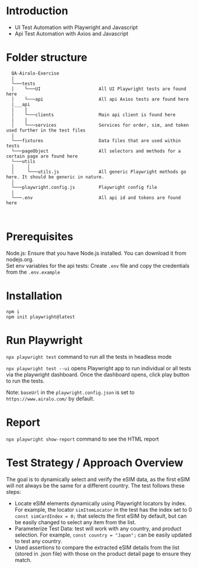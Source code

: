 # Introduction
- UI Test Automation with Playwright and Javascript
- Api Test Automation with Axios and Javascript

# Folder structure

```
  QA-Airalo-Exercise
  |                     
  └───tests                        
  │    └───UI                      All UI Playwright tests are found here
  │    └───api                     All api Axios tests are found here
  |___api                          
  |    |
  │    └───clients                 Main api client is found here
  |    |
  │    └───services                Services for order, sim, and token used further in the test files 
  |
  └───fixtures                     Data files that are used within tests
  └───pageObject                   All selectors and methods for a certain page are found here                 
  └───utils
  │     │
  │     └───utils.js               All generic Playwright methods go here. It should be generic in nature.
  │                      
  └───playwright.config.js         Playwright config file
  |
  └───.env                         All api id and tokens are found here

  
```

# Prerequisites

Node.js: Ensure that you have Node.js installed. You can download it from nodejs.org.<br>
Set env variables for the api tests: Create `.env` file and copy the credentials from the `.env.example`<br> 


# Installation

`npm i`<br>
`npm init playwright@latest`

# Run Playwright

`npx playwright test` command to run all the tests in headless mode

`npx playwright test --ui` opens Playwright app to run individual or all tests via the playwright dashboard. Once the dashboard opens, click play button to run the tests.

Note: `baseUrl` in the `playwright.config.json` is set to `https://www.airalo.com/` by default. 

# Report

`npx playwright show-report` command to see the HTML report

# Test Strategy / Approach Overview

The goal is to dynamically select and verify the eSIM data, as the first eSIM will not always be the same for a different country. The test follows these steps:

- Locate eSIM elements dynamically using Playwright locators by index. For example, the locator `simItemLocator` in the test has the index set to 0 `const simCardIndex = 0;` that selects the first eSIM by default, but can be easily changed to select any item from the list.
- Parameterize Test Data: test will work with any country, and product selection. For example, `const country = "Japan";` can be easily updated to test any country.
- Used assertions to compare the extracted eSIM details from the list (stored in .json file) with those on the product detail page to ensure they match.

